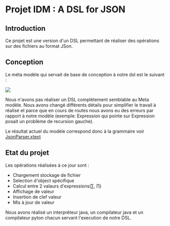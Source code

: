 # Projet IDM : A DSL for JSON
## Introduction

Ce projet est une version d'un DSL permettant de réaliser des opérations sur des fichiers au format JSon. 
## Conception
Le méta modèle qui servait de base de conception à notre dsl est le suivant : 

![](https://i.imgur.com/nWRaMdo.png)

Nous n'avons pas réaliser un DSL complètement semblable au Meta modèle.
Nous avons changé différents détails pour simplifier le travail à réalisé et parce que en cours de routes nous avons eu des erreurs par rapport à notre modèle  (exemple: Expression qui pointe sur Expression posait un problème de recursion gauche).

Le résultat actuel du modèle correspond donc à la grammaire voir [JsonParser.xtext](https://github.com/jamelbouat/IDM-Project-JsonParser/blob/master/org.xtext.idmproject/src/org/xtext/example/idmproject/JsonParser.xtext)

## Etat du projet
Les opérations réalisées à ce jour sont : 
- Chargement stockage de fichier
- Selection d'object spécifique
- Calcul entre 2 valaurs d'expressions(∑, ∏)
- Affichage de valeur
- Insertion de clef valeur
- Mis à jour de valeur

Nous avons réalisé un interpréteur java, un compilateur java et un compilateur pyton chacun servant l'execution de notre DSL.


